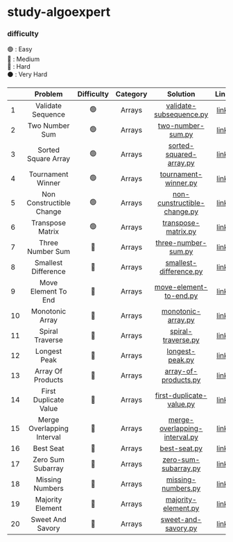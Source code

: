 # study-algoexpert

### difficulty
🟢 : Easy
<br/>
🔵 : Medium
<br/>
🔴 : Hard
<br/>
⚫️ : Very Hard
<br/>


|    |          Problem           | Difficulty | Category |                                                           Solution                                                            |                                                           Link                                                           | 
|----|:--------------------------:| :--------: |:--------:|:-----------------------------------------------------------------------------------------------------------------------------:|:------------------------------------------------------------------------------------------------------------------------:| 
| 1  |     Validate Sequence      |     🟢     |  Arrays  |        [validate-subsequence.py](https://github.com/cherry-ni/study-algoexpert/blob/main/Easy/validate-subsequence.py)        |                             [link](https://www.algoexpert.io/questions/validate-subsequence)                             |
| 2  |       Two Number Sum       |     🟢     |  Arrays  |           [two-number-sum.py](https://github.com/cherry-ni/study-algoexpert/blob/main/Easy/validate-subsequence.py)           |                                [link](https://www.algoexpert.io/questions/two-number-sum)                                |
| 3  |    Sorted Square Array     |     🟢     |  Arrays  |        [sorted-squared-array.py](https://github.com/cherry-ni/study-algoexpert/blob/main/Easy/validate-subsequence.py)        |                             [link](https://www.algoexpert.io/questions/sorted-squared-array)                             |
| 4  |     Tournament Winner      |     🟢     |  Arrays  |           [tournament-winner.py](https://github.com/cherry-ni/study-algoexpert/blob/main/Easy/tournament-winner.py)           |                              [link](https://www.algoexpert.io/questions/tournament-winner)                               |
| 5  |  Non Constructible Change  |     🟢     |  Arrays  |    [non-cunstructible-change.py](https://github.com/cherry-ni/study-algoexpert/blob/main/Easy/non-constructible-change.py)    |                           [link](https://www.algoexpert.io/questions/non-constructible-change)                           |
| 6  |      Transpose Matrix      |     🟢     |  Arrays  |            [transpose-matrix.py](https://github.com/cherry-ni/study-algoexpert/blob/main/Easy/transpose-matrix.py)            |                               [link](https://www.algoexpert.io/questions/transpose-matrix)                               |
| 7  |      Three Number Sum      |     🔵     |  Arrays  |           [three-number-sum.py](https://github.com/cherry-ni/study-algoexpert/blob/main/Medium/three-number-sum.py)           |                               [link](https://www.algoexpert.io/questions/three-number-sum)                               |
| 8  |    Smallest Difference     |     🔵     |  Arrays  |        [smallest-difference.py](https://github.com/cherry-ni/study-algoexpert/blob/main/Medium/smallest-difference.py)        |                             [link](https://www.algoexpert.io/questions/smallest-difference)                              |
| 9  |    Move Element To End     |     🔵     |  Arrays  |        [move-element-to-end.py](https://github.com/cherry-ni/study-algoexpert/blob/main/Medium/move-element-to-end.py)        |                             [link](https://www.algoexpert.io/questions/move-element-to-end)                              |
| 10 |      Monotonic Array       |     🔵     |  Arrays  |            [monotonic-array.py](https://github.com/cherry-ni/study-algoexpert/blob/main/Medium/monotonic-array.py)            |                               [link](https://www.algoexpert.io/questions/monotonic-array)                                |
| 11 |      Spiral Traverse       |     🔵     |  Arrays  |            [spiral-traverse.py](https://github.com/cherry-ni/study-algoexpert/blob/main/Medium/spiral-traverse.py)            |                               [link](https://www.algoexpert.io/questions/spiral-traverse)                                |
| 12 |        Longest Peak        |     🔵     |  Arrays  |               [longest-peak.py](https://github.com/cherry-ni/study-algoexpert/blob/main/Medium/longest-peak.py)               |                                 [link](https://www.algoexpert.io/questions/longest-peak)                                 |
| 13 |     Array Of Products      |     🔵     |  Arrays  |          [array-of-products.py](https://github.com/cherry-ni/study-algoexpert/blob/main/Medium/array-of-products.py)          |                              [link](https://www.algoexpert.io/questions/array-of-products)                               |
| 14 |   First Duplicate Value    |     🔵     |  Arrays  |      [first-duplicate-value.py](https://github.com/cherry-ni/study-algoexpert/blob/main/Medium/first-duplicate-value.py)      |                            [link](https://www.algoexpert.io/questions/first-duplicate-value)                             |
| 15 | Merge Overlapping Interval |     🔵     |  Arrays  | [merge-overlapping-interval.py](https://github.com/cherry-ni/study-algoexpert/blob/main/Medium/merge-overlapping-interval.py) |                         [link](https://www.algoexpert.io/questions/merge-overlapping-intervals)                          |
| 16 |         Best Seat          |     🔵     |  Arrays  |                  [best-seat.py](https://github.com/cherry-ni/study-algoexpert/blob/main/Medium/best-seat.py)                  |                                  [link](https://www.algoexpert.io/questions/best-seat)                                   |
| 17 |     Zero Sum Subarray      |     🔵     |  Arrays  |                                                   [zero-sum-subarray.py]()                                                    |                              [link](https://www.algoexpert.io/questions/zero-sum-subarray)                               |
| 18 |      Missing Numbers       |     🔵     |  Arrays  |                                                    [missing-numbers.py]()                                                     |                                [link](https://www.algoexpert.io/questions/missingNumbers)                                |
| 19 |      Majority Element      |     🔵     |  Arrays  |                                                    [majority-element.py]()                                                    |                                [link](https://www.algoexpert.io/questions/majority-element)                                |
| 20 |      Sweet And Savory      |     🔵     |  Arrays  |                                                    [sweet-and-savory.py]()                                                    |                                [link](https://www.algoexpert.io/questions/sweet-and-savory)                                |